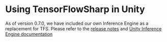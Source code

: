 # Using TensorFlowSharp in Unity

As of version 0.7.0, we have included our own Inference Engine as a replacement for TFS.  Please refer to the [release notes](https://github.com/Unity-Technologies/ml-agents/releases/tag/0.7.0)  and [Unity Inference Engine documentation](Unity-Inference-Engine.md)
